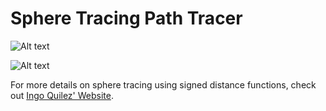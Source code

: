 # Sphere Tracing Path Tracer

![Alt text]("renders/Lambertian.png")

![Alt text]("renders/Reflections.png")

For more details on sphere tracing using signed distance functions, check out [Ingo Quilez' Website](https://iquilezles.org/).